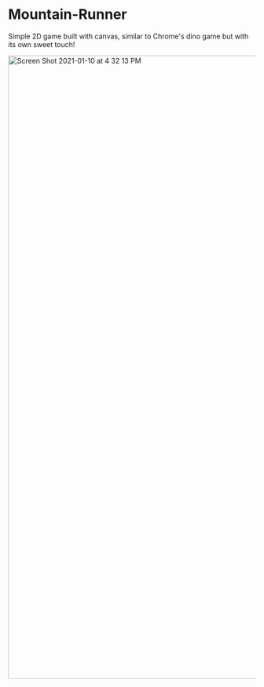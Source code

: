 # Mountain-Runner

Simple 2D game built with canvas, similar to Chrome's dino game but with its own sweet touch!

<img width="1270" alt="Screen Shot 2021-01-10 at 4 32 13 PM" src="https://user-images.githubusercontent.com/60080073/104139580-74b6c400-5361-11eb-862f-9a3a936b6fdc.png">
